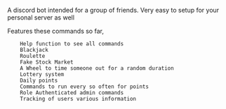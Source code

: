 A discord bot intended for a group of friends. Very easy to setup for your personal server as well

Features these commands so far,

        Help function to see all commands
        Blackjack
        Roulette
        Fake Stock Market
        A Wheel to time someone out for a random duration
        Lottery system
        Daily points
        Commands to run every so often for points
        Role Authenticated admin commands
        Tracking of users various information 
